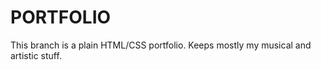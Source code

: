 # PORTFOLIO

This branch is a plain HTML/CSS portfolio. Keeps mostly my musical and artistic
stuff.

